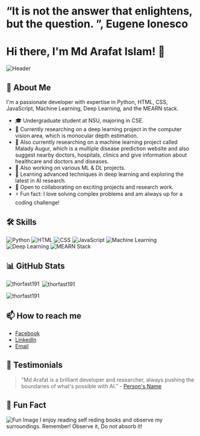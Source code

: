 # “It is not the answer that enlightens, but the question. ”, Eugene Ionesco
     
# Hi there, I'm Md Arafat Islam! 👋

![Header](https://www.google.com/url?sa=i&url=https%3A%2F%2Fwww.anyrgb.com%2Fen-clipart-s3rjg&psig=AOvVaw1WriE_9kKog2KzH2_UpLU1&ust=1722535384668000&source=images&cd=vfe&opi=89978449&ved=0CBEQjRxqFwoTCJjJgdPu0YcDFQAAAAAdAAAAABAE)

## 🚀 About Me
I'm a passionate developer with expertise in Python, HTML, CSS, JavaScript, Machine Learning, Deep Learning, and the MEARN stack.

- 🎓 Undergraduate student at NSU, majoring in CSE.
- 🔭 Currently researching on a deep learning project in the computer vision area, which is monocular depth estimation.
- 🔭 Also currently researching on a machine learning project called Malady Augur, which is a multiple disease prediction website and also suggest nearby doctors, hospitals, clinics and give information about healthcare and doctors and diseases.
- 🔭 Also working on various ML & DL projects.
- 🌱 Learning advanced techniques in deep learning and exploring the latest in AI research.
- 👯 Open to collaborating on exciting projects and research work.
- ⚡ Fun fact: I love solving complex problems and am always up for a coding challenge!

## 🛠 Skills

![Python](https://img.shields.io/badge/Python-3776AB?style=for-the-badge&logo=python&logoColor=white)
![HTML](https://img.shields.io/badge/HTML5-E34F26?style=for-the-badge&logo=html5&logoColor=white)
![CSS](https://img.shields.io/badge/CSS3-1572B6?style=for-the-badge&logo=css3&logoColor=white)
![JavaScript](https://img.shields.io/badge/JavaScript-F7DF1E?style=for-the-badge&logo=javascript&logoColor=black)
![Machine Learning](https://img.shields.io/badge/Machine%20Learning-0769AD?style=for-the-badge&logo=tensorflow&logoColor=white)
![Deep Learning](https://img.shields.io/badge/Deep%20Learning-FF6F00?style=for-the-badge&logo=pytorch&logoColor=white)
![MEARN Stack](https://img.shields.io/badge/MEARN%20Stack-339933?style=for-the-badge&logo=node.js&logoColor=white)

## 📊 GitHub Stats

<p><img align="left" src="https://github-readme-stats.vercel.app/api/top-langs?username=thorfast191&show_icons=true&locale=en&layout=compact" alt="thorfast191" /></p>

<p>&nbsp;<img align="center" src="https://github-readme-stats.vercel.app/api?username=thorfast191&show_icons=true&locale=en" alt="thorfast191" /></p>

<p><img align="center" src="https://github-readme-streak-stats.herokuapp.com/?user=thorfast191&" alt="thorfast191" /></p>


## 📫 How to reach me
- [Facebook](https://www.facebook.com/arafat.islam.1804/)
- [LinkedIn](https://www.linkedin.com/in/md-arafat-islam/)
- [Email](mailto:ti2431267@gmail.com)


## 🌟 Testimonials
> "Md Arafat is a brilliant developer and researcher, always pushing the boundaries of what's possible with AI." - [Person's Name](https://www.linkedin.com/in/person-profile)

## 🧩 Fun Fact
![Fun Image](https://wallpapers.com/images/featured-full/funny-coding-9ohy28iermnslcfx.jpg)
I enjoy reading self reding books and observe my surroundings.
Remember! Observe it, Do not absorb it!
